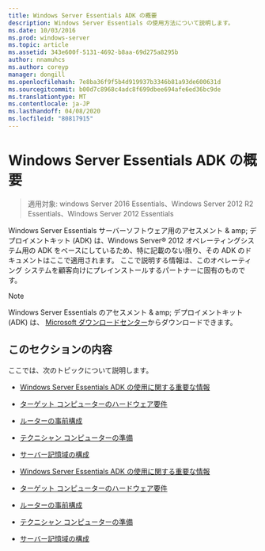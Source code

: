 ```yaml
---
title: Windows Server Essentials ADK の概要
description: Windows Server Essentials の使用方法について説明します。
ms.date: 10/03/2016
ms.prod: windows-server
ms.topic: article
ms.assetid: 343e600f-5131-4692-b8aa-69d275a8295b
author: nnamuhcs
ms.author: coreyp
manager: dongill
ms.openlocfilehash: 7e8ba36f9f5b4d919937b3346b81a93de600631d
ms.sourcegitcommit: b00d7c8968c4adc8f699dbee694afe6ed36bc9de
ms.translationtype: MT
ms.contentlocale: ja-JP
ms.lasthandoff: 04/08/2020
ms.locfileid: "80817915"
---
```

# <a name="getting-started-with-the-windows-server-essentials-adk"></a>Windows Server Essentials ADK の概要

>適用対象: windows Server 2016 Essentials、Windows Server 2012 R2 Essentials、Windows Server 2012 Essentials

Windows Server Essentials サーバーソフトウェア用のアセスメント & amp; デプロイメントキット (ADK) は、Windows Server&reg; 2012 オペレーティングシステム用の ADK をベースにしているため、特に記載のない限り、その ADK のドキュメントはここで適用されます。 ここで説明する情報は、このオペレーティング システムを顧客向けにプレインストールするパートナーに固有のものです。  
  
> [!NOTE]
>  Windows Server Essentials のアセスメント & amp; デプロイメントキット (ADK) は、 [Microsoft ダウンロードセンター](https://www.microsoft.com/download/details.aspx?id=34866)からダウンロードできます。  
  
## <a name="in-this-section"></a>このセクションの内容  
 ここでは、次のトピックについて説明します。  
  

-   [Windows Server Essentials ADK の使用に関する重要な情報](Important-Information-for-Using-the-Windows-Server-Essentials-ADK.md)  
  
-   [ターゲット コンピューターのハードウェア要件](Hardware-Requirements-for-the-Target-Computer.md)  
  
-   [ルーターの事前構成](Preconfiguring-a-Router.md)  
  
-   [テクニシャン コンピューターの準備](Prepare-the-Technician-Computer.md)  
  
-   [サーバー記憶域の構成](Configure-Server-Storage.md)

-   [Windows Server Essentials ADK の使用に関する重要な情報](../install/Important-Information-for-Using-the-Windows-Server-Essentials-ADK.md)  
  
-   [ターゲット コンピューターのハードウェア要件](../install/Hardware-Requirements-for-the-Target-Computer.md)  
  
-   [ルーターの事前構成](../install/Preconfiguring-a-Router.md)  
  
-   [テクニシャン コンピューターの準備](../install/Prepare-the-Technician-Computer.md)  
  
-   [サーバー記憶域の構成](../install/Configure-Server-Storage.md)

